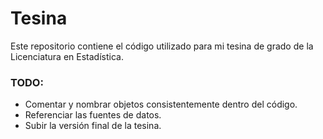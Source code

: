 # Tesina
Este repositorio contiene el código utilizado para mi tesina de grado de la Licenciatura en Estadística.

### TODO:
- Comentar y nombrar objetos consistentemente dentro del código.
- Referenciar las fuentes de datos.
- Subir la versión final de la tesina.
